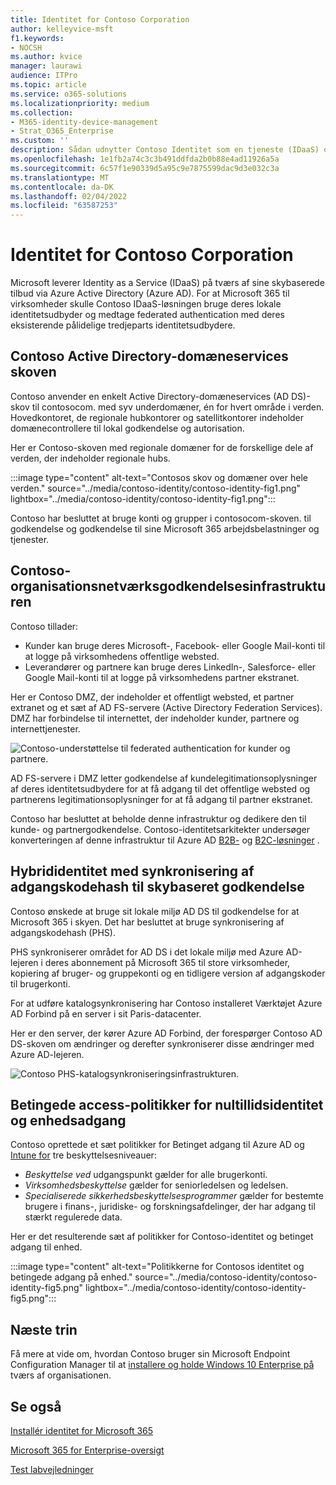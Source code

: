 ```yaml
---
title: Identitet for Contoso Corporation
author: kelleyvice-msft
f1.keywords:
- NOCSH
ms.author: kvice
manager: laurawi
audience: ITPro
ms.topic: article
ms.service: o365-solutions
ms.localizationpriority: medium
ms.collection:
- M365-identity-device-management
- Strat_O365_Enterprise
ms.custom: ''
description: Sådan udnytter Contoso Identitet som en tjeneste (IDaaS) og leverer skybaseret godkendelse til medarbejderne og organisationsnetværksgodkendelse for partnere og kunder.
ms.openlocfilehash: 1e1fb2a74c3c3b491ddfda2b0b88e4ad11926a5a
ms.sourcegitcommit: 6c57f1e90339d5a95c9e7875599dac9d3e032c3a
ms.translationtype: MT
ms.contentlocale: da-DK
ms.lasthandoff: 02/04/2022
ms.locfileid: "63587253"
---
```

# <a name="identity-for-the-contoso-corporation"></a>Identitet for Contoso Corporation

Microsoft leverer Identity as a Service (IDaaS) på tværs af sine skybaserede tilbud via Azure Active Directory (Azure AD). For at Microsoft 365 til virksomheder skulle Contoso IDaaS-løsningen bruge deres lokale identitetsudbyder og medtage federated authentication med deres eksisterende pålidelige tredjeparts identitetsudbydere.

## <a name="the-contoso-active-directory-domain-services-forest"></a>Contoso Active Directory-domæneservices skoven

Contoso anvender en enkelt Active Directory-domæneservices (AD DS)-skov til contosocom\. med syv underdomæner, én for hvert område i verden. Hovedkontoret, de regionale hubkontorer og satellitkontorer indeholder domænecontrollere til lokal godkendelse og autorisation.

Her er Contoso-skoven med regionale domæner for de forskellige dele af verden, der indeholder regionale hubs.

:::image type="content" alt-text="Contosos skov og domæner over hele verden." source="../media/contoso-identity/contoso-identity-fig1.png" lightbox="../media/contoso-identity/contoso-identity-fig1.png":::
 
Contoso har besluttet at bruge konti og grupper i contosocom-skoven\. til godkendelse og godkendelse til sine Microsoft 365 arbejdsbelastninger og tjenester.

## <a name="the-contoso-federated-authentication-infrastructure"></a>Contoso-organisationsnetværksgodkendelsesinfrastrukturen

Contoso tillader:

- Kunder kan bruge deres Microsoft-, Facebook- eller Google Mail-konti til at logge på virksomhedens offentlige websted.
- Leverandører og partnere kan bruge deres LinkedIn-, Salesforce- eller Google Mail-konti til at logge på virksomhedens partner ekstranet.

Her er Contoso DMZ, der indeholder et offentligt websted, et partner extranet og et sæt af AD FS-servere (Active Directory Federation Services). DMZ har forbindelse til internettet, der indeholder kunder, partnere og internettjenester.

![Contoso-understøttelse til federated authentication for kunder og partnere.](../media/contoso-identity/contoso-identity-fig2.png)
 
AD FS-servere i DMZ letter godkendelse af kundelegitimationsoplysninger af deres identitetsudbydere for at få adgang til det offentlige websted og partnerens legitimationsoplysninger for at få adgang til partner ekstranet.

Contoso har besluttet at beholde denne infrastruktur og dedikere den til kunde- og partnergodkendelse. Contoso-identitetsarkitekter undersøger konverteringen af denne infrastruktur til Azure AD [B2B-](/azure/active-directory/b2b/hybrid-organizations) og [B2C-løsninger](/azure/active-directory-b2c/solution-articles) .

## <a name="hybrid-identity-with-password-hash-synchronization-for-cloud-based-authentication"></a>Hybrididentitet med synkronisering af adgangskodehash til skybaseret godkendelse

Contoso ønskede at bruge sit lokale miljø AD DS til godkendelse for at Microsoft 365 i skyen. Det har besluttet at bruge synkronisering af adgangskodehash (PHS).

PHS synkroniserer området for AD DS i det lokale miljø med Azure AD-lejeren i deres abonnement på Microsoft 365 til store virksomheder, kopiering af bruger- og gruppekonti og en tidligere version af adgangskoder til brugerkonti.

For at udføre katalogsynkronisering har Contoso installeret Værktøjet Azure AD Forbind på en server i sit Paris-datacenter.

Her er den server, der kører Azure AD Forbind, der forespørger Contoso AD DS-skoven om ændringer og derefter synkroniserer disse ændringer med Azure AD-lejeren.

![Contoso PHS-katalogsynkroniseringsinfrastrukturen.](../media/contoso-identity/contoso-identity-fig4.png)
 
## <a name="conditional-access-policies-for-zero-trust-identity-and-device-access"></a>Betingede access-politikker for nultillidsidentitet og enhedsadgang

Contoso oprettede et sæt politikker for Betinget adgang til Azure AD og [Intune for](../security/office-365-security/identity-access-policies.md) tre beskyttelsesniveauer:

- *Beskyttelse ved* udgangspunkt gælder for alle brugerkonti.
- *Virksomhedsbeskyttelse* gælder for seniorledelsen og ledelsen.
- *Specialiserede sikkerhedsbeskyttelsesprogrammer* gælder for bestemte brugere i finans-, juridiske- og forskningsafdelinger, der har adgang til stærkt regulerede data.

Her er det resulterende sæt af politikker for Contoso-identitet og betinget adgang til enhed.

:::image type="content" alt-text="Politikkerne for Contosos identitet og betingede adgang på enhed." source="../media/contoso-identity/contoso-identity-fig5.png" lightbox="../media/contoso-identity/contoso-identity-fig5.png":::
 
## <a name="next-step"></a>Næste trin

Få mere at vide om, hvordan Contoso bruger sin Microsoft Endpoint Configuration Manager til at [installere og holde Windows 10 Enterprise på](contoso-win10.md) tværs af organisationen.

## <a name="see-also"></a>Se også

[Installér identitet for Microsoft 365](deploy-identity-solution-overview.md)

[Microsoft 365 for Enterprise-oversigt](microsoft-365-overview.md)

[Test labvejledninger](m365-enterprise-test-lab-guides.md)